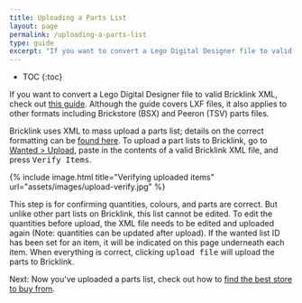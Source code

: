 ```yaml
---
title: Uploading a Parts List
layout: page
permalink: /uploading-a-parts-list
type: guide
excerpt: "If you want to convert a Lego Digital Designer file to valid Bricklink XML, check out this guide."
---
```


* TOC
{:toc}

<div class="alert alert-warning">
If you want to convert a Lego Digital Designer file to valid Bricklink XML, check out <a class="alert-link" href="http://studs.me/posts/convert-lxf-to-bricklink-xml">this guide</a>. Although the guide covers LXF files, it also applies to other formats including Brickstore (BSX) and Peeron (TSV) parts files.
</div>

Bricklink uses XML to mass upload a parts list; details on the correct formatting can be [found here](http://www.bricklink.com/help.asp?helpID=207). To upload a part lists to Bricklink, go to [Wanted > Upload](http://www.bricklink.com/wantedXML.asp), paste in the contents of a valid Bricklink XML file, and press <kbd>Verify Items</kbd>.

{% include image.html
    title="Verifying uploaded items"
    url="assets/images/upload-verify.jpg"
%}

This step is for confirming quantities, colours, and parts are correct. But unlike other part lists on Bricklink, this list cannot be edited. To edit the quantities before upload, the XML file needs to be edited and uploaded again (Note: quantities can be updated after upload). If the wanted list ID has been set for an item, it will be indicated on this page underneath each item. When everything is correct, clicking <kbd>upload file</kbd> will upload the parts to Bricklink.

<span class="label label-next">Next:</span> Now you've uploaded a parts list, check out how to [find the best store to buy from](/finding-the-best-store-to-buy-from).
